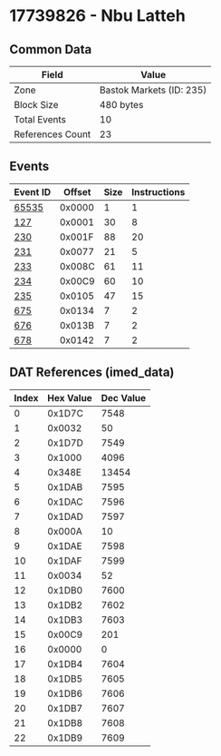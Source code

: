 # 17739826 - Nbu Latteh

## Common Data

| Field            | Value                    |
|------------------|--------------------------|
| Zone             | Bastok Markets (ID: 235) |
| Block Size       | 480 bytes                |
| Total Events     | 10                       |
| References Count | 23                       |

## Events

| Event ID            | Offset   |   Size |   Instructions |
|---------------------|----------|--------|----------------|
| [65535](./65535.md) | 0x0000   |      1 |              1 |
| [127](./127.md)     | 0x0001   |     30 |              8 |
| [230](./230.md)     | 0x001F   |     88 |             20 |
| [231](./231.md)     | 0x0077   |     21 |              5 |
| [233](./233.md)     | 0x008C   |     61 |             11 |
| [234](./234.md)     | 0x00C9   |     60 |             10 |
| [235](./235.md)     | 0x0105   |     47 |             15 |
| [675](./675.md)     | 0x0134   |      7 |              2 |
| [676](./676.md)     | 0x013B   |      7 |              2 |
| [678](./678.md)     | 0x0142   |      7 |              2 |

## DAT References (imed_data)

|   Index | Hex Value   |   Dec Value |
|---------|-------------|-------------|
|       0 | 0x1D7C      |        7548 |
|       1 | 0x0032      |          50 |
|       2 | 0x1D7D      |        7549 |
|       3 | 0x1000      |        4096 |
|       4 | 0x348E      |       13454 |
|       5 | 0x1DAB      |        7595 |
|       6 | 0x1DAC      |        7596 |
|       7 | 0x1DAD      |        7597 |
|       8 | 0x000A      |          10 |
|       9 | 0x1DAE      |        7598 |
|      10 | 0x1DAF      |        7599 |
|      11 | 0x0034      |          52 |
|      12 | 0x1DB0      |        7600 |
|      13 | 0x1DB2      |        7602 |
|      14 | 0x1DB3      |        7603 |
|      15 | 0x00C9      |         201 |
|      16 | 0x0000      |           0 |
|      17 | 0x1DB4      |        7604 |
|      18 | 0x1DB5      |        7605 |
|      19 | 0x1DB6      |        7606 |
|      20 | 0x1DB7      |        7607 |
|      21 | 0x1DB8      |        7608 |
|      22 | 0x1DB9      |        7609 |
